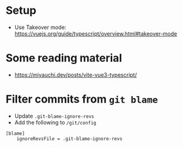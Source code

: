 # Setup

- Use Takeover mode: https://vuejs.org/guide/typescript/overview.html#takeover-mode

# Some reading material

- https://miyauchi.dev/posts/vite-vue3-typescript/

# Filter commits from `git blame`

- Update `.git-blame-ignore-revs`
- Add the following to `/git/config`

```
[blame]
	ignoreRevsFile = .git-blame-ignore-revs
```
